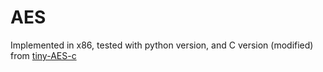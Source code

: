 # AES
Implemented in x86, tested with python version, and C version (modified) from [tiny-AES-c](https://github.com/kokke/tiny-AES-c)
